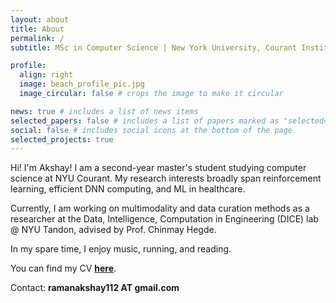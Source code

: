 ```yaml
---
layout: about
title: About
permalink: /
subtitle: MSc in Computer Science | New York University, Courant Institute

profile:
  align: right
  image: beach_profile_pic.jpg
  image_circular: false # crops the image to make it circular

news: true # includes a list of news items
selected_papers: false # includes a list of papers marked as "selected={true}"
social: false # includes social icons at the bottom of the page
selected_projects: true
---
```


Hi! I'm Akshay! I am a second-year master's student studying computer science at NYU Courant. My research interests broadly span reinforcement learning, efficient DNN computing, and ML in healthcare.

Currently, I am working on multimodality and data curation methods as a researcher at the Data, Intelligence, Computation in Engineering (DICE) lab @ NYU Tandon, advised by Prof. Chinmay Hegde.

In my spare time, I enjoy music, running, and reading.

You can find my CV <b> <a href="cv">here</a></b>.

Contact: <b> ramanakshay112 AT gmail.com </b>

